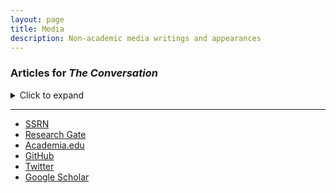 ```yaml
---
layout: page
title: Media
description: Non-academic media writings and appearances
---
```


### Articles for <i>The Conversation</i>
<details>
<summary>Click to expand</summary>

#### [Relief or Stimulus: What’s the Difference, and What It Means for Biden’s $1.9 trillion Coronavirus Package](https://theconversation.com/relief-or-stimulus-whats-the-difference-and-what-it-means-for-bidens-1-9-trillion-coronavirus-package-155012)
Published February 24, 2021
<br />

#### [Will It Be a 'V' or a 'K'?  The Many Shapes of Recessions and Recoveries](https://theconversation.com/will-it-be-a-v-or-a-k-the-many-shapes-of-recessions-and-recoveries-147727)
Published October 13, 2020
<br />

#### [Brexit Could Spell the End of Globalization, and the Global Prosperity That Came With It](https://theconversation.com/brexit-could-spell-the-end-of-globalization-and-the-global-prosperity-that-came-with-it-128280)
Published January 13, 2020
<br />

#### [How Congress Lost Power Over Trade Deals – and Why Some Lawmakers Want It Back](https://theconversation.com/how-congress-lost-power-over-trade-deals-and-why-some-lawmakers-want-it-back-119282)
Published July 13, 2018
<br />

#### [4 Charts Showing Why Putting Tariffs On Your Friends is a Bad Idea](https://theconversation.com/4-charts-showing-why-putting-tariffs-on-your-friends-is-a-bad-idea-97582)
Published June 6, 2018
<br />

#### [George W. Bush Tried Steel Tariffs. It Didn’t Work](https://theconversation.com/george-w-bush-tried-steel-tariffs-it-didnt-work-92904)
Published April 4, 2018
<br />

#### [Trump’s $60 Billion in China Tariffs Will Create More Problems Than They Solve](https://theconversation.com/trumps-60-billion-in-china-tariffs-will-create-more-problems-than-they-solve-93897)
Published March 23, 2018
<br />

#### [For Richer or Poorer: 4 Economists Ponder What 2018 Has in Store](https://theconversation.com/for-richer-or-poorer-4-economists-ponder-what-2018-has-in-store-89114)
Published January 3, 2018
<br />

#### [Why Trump’s threat to slap tariffs on foreign steel is a bad idea](https://theconversation.com/why-trumps-threat-to-slap-tariffs-on-foreign-steel-is-a-bad-idea-80847)
Published July 17, 2017
<br />

</details>

---

<div class="navbar">
  <div class="navbar-inner">
      <ul class="nav">
          <li><a href="https://papers.ssrn.com/sol3/cf_dev/AbsByAuth.cfm?per_id=1729950">SSRN</a></li>
          <li><a href="https://www.researchgate.net/profile/William-Hauk">Research Gate</a></li>
          <li><a href="https://sc.academia.edu/WilliamHauk">Academia.edu</a></li>
          <li><a href="https://github.com/BillHauk">GitHub</a></li>
          <li><a href="https://twitter.com/HaukBill">Twitter</a></li>
          <li><a href="https://scholar.google.com/citations?user=B744wv0AAAAJ&hl=en&oi=ao">Google Scholar</a></li>
      </ul>
  </div>
</div>
